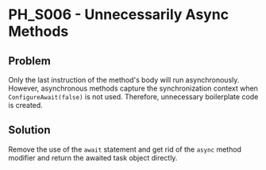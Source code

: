 # PH_S006 - Unnecessarily Async Methods

## Problem

Only the last instruction of the method's body will run asynchronously. However, asynchronous methods capture the synchronization context when `ConfigureAwait(false)` is not used. Therefore, unnecessary boilerplate code is created.

## Solution

Remove the use of the `await` statement and get rid of the `async` method modifier and return the awaited task object directly.
